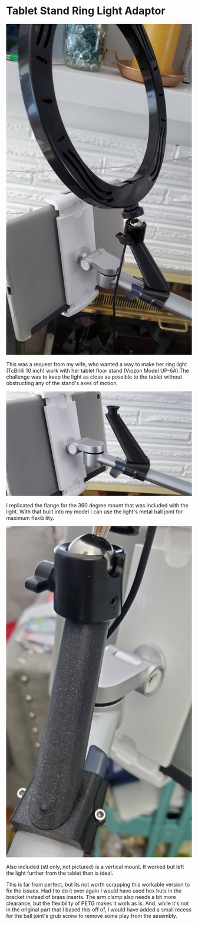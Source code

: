 # Tablet Stand Ring Light Adaptor

![assembled view of adaptor](images/assembled.jpg)

This was a request from my wife, who wanted a way to make her ring light (TcBrilli 10 inch) work with her tablet floor stand (Viozon Model UP-6A).The challenge was to keep the light as close as possible to the tablet without obstructing any of the stand's axes of motion.

![adaptor without the light's ball joint](images/bracket_and_flange.jpg)

I replicated the flange for the 360 degree mount that was included with the light. With that built into my model I can use the light's metal ball joint for maximum flexibility.

![close up of the assembled adaptor and ball joint](images/ball_joint.jpg)

Also included (stl only, not pictured) is a vertical mount. It worked but left the light further from the tablet than is ideal.

This is far from perfect, but its not worth scrapping this workable version to fix the issues. Had I to do it over again I would have used hex huts in the bracket instead of brass inserts. The arm clamp also needs a bit more clearance, but the flexibility of PETG makes it work as is. And, while it's not in the original part that I based this off of, I would have added a small recess for the ball joint's grub screw to remove some play from the assembly.
